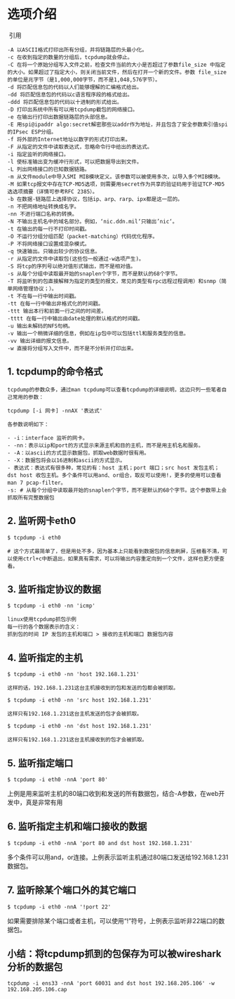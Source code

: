 # 选项介绍

​	引用

```shell
-A 以ASCII格式打印出所有分组，并将链路层的头最小化。 
-c 在收到指定的数量的分组后，tcpdump就会停止。 
-C 在将一个原始分组写入文件之前，检查文件当前的大小是否超过了参数file_size 中指定的大小。如果超过了指定大小，则关闭当前文件，然后在打开一个新的文件。参数 file_size 的单位是兆字节（是1,000,000字节，而不是1,048,576字节）。 
-d 将匹配信息包的代码以人们能够理解的汇编格式给出。 
-dd 将匹配信息包的代码以c语言程序段的格式给出。 
-ddd 将匹配信息包的代码以十进制的形式给出。 
-D 打印出系统中所有可以用tcpdump截包的网络接口。 
-e 在输出行打印出数据链路层的头部信息。 
-E 用spi@ipaddr algo:secret解密那些以addr作为地址，并且包含了安全参数索引值spi的IPsec ESP分组。 
-f 将外部的Internet地址以数字的形式打印出来。 
-F 从指定的文件中读取表达式，忽略命令行中给出的表达式。 
-i 指定监听的网络接口。 
-l 使标准输出变为缓冲行形式，可以把数据导出到文件。 
-L 列出网络接口的已知数据链路。 
-m 从文件module中导入SMI MIB模块定义。该参数可以被使用多次，以导入多个MIB模块。 
-M 如果tcp报文中存在TCP-MD5选项，则需要用secret作为共享的验证码用于验证TCP-MD5选选项摘要（详情可参考RFC 2385）。 
-b 在数据-链路层上选择协议，包括ip、arp、rarp、ipx都是这一层的。
-n 不把网络地址转换成名字。
-nn 不进行端口名称的转换。
-N 不输出主机名中的域名部分。例如，‘nic.ddn.mil‘只输出’nic‘。 
-t 在输出的每一行不打印时间戳。 
-O 不运行分组分组匹配（packet-matching）代码优化程序。 
-P 不将网络接口设置成混杂模式。 
-q 快速输出。只输出较少的协议信息。 
-r 从指定的文件中读取包(这些包一般通过-w选项产生)。 
-S 将tcp的序列号以绝对值形式输出，而不是相对值。 
-s 从每个分组中读取最开始的snaplen个字节，而不是默认的68个字节。 
-T 将监听到的包直接解释为指定的类型的报文，常见的类型有rpc远程过程调用）和snmp（简单网络管理协议；）。 
-t 不在每一行中输出时间戳。 
-tt 在每一行中输出非格式化的时间戳。 
-ttt 输出本行和前面一行之间的时间差。 
-tttt 在每一行中输出由date处理的默认格式的时间戳。 
-u 输出未解码的NFS句柄。 
-v 输出一个稍微详细的信息，例如在ip包中可以包括ttl和服务类型的信息。 
-vv 输出详细的报文信息。 
-w 直接将分组写入文件中，而不是不分析并打印出来。
```

## 1. tcpdump的命令格式

```shell
tcpdump的参数众多，通过man tcpdump可以查看tcpdump的详细说明，这边只列一些笔者自己常用的参数：

tcpdump [-i 网卡] -nnAX '表达式'

各参数说明如下：

- -i：interface 监听的网卡。
- -nn：表示以ip和port的方式显示来源主机和目的主机，而不是用主机名和服务。
- -A：以ascii的方式显示数据包，抓取web数据时很有用。
- -X：数据包将会以16进制和ascii的方式显示。
- 表达式：表达式有很多种，常见的有：host 主机；port 端口；src host 发包主机；dst host 收包主机。多个条件可以用and、or组合，取反可以使用!，更多的使用可以查看man 7 pcap-filter。
-s: # 从每个分组中读取最开始的snaplen个字节，而不是默认的68个字节。这个参数带上会抓取所有完整数据包
```

## 2. 监听网卡eth0

```shell
$ tcpdump -i eth0

# 这个方式最简单了，但是用处不多，因为基本上只能看到数据包的信息刷屏，压根看不清，可以使用ctrl+c中断退出，如果真有需求，可以将输出内容重定向到一个文件，这样也更方便查看。
```

## 3. 监听指定协议的数据

```shell
$ tcpdump -i eth0 -nn 'icmp'

linux使用tcpdump抓包示例
每一行的各个数据表示的含义：
抓到包的时间 IP 发包的主机和端口 > 接收的主机和端口 数据包内容
```

## 4. 监听指定的主机

```shell
$ tcpdump -i eth0 -nn 'host 192.168.1.231'

这样的话，192.168.1.231这台主机接收到的包和发送的包都会被抓取。

$ tcpdump -i eth0 -nn 'src host 192.168.1.231'

这样只有192.168.1.231这台主机发送的包才会被抓取。

$ tcpdump -i eth0 -nn 'dst host 192.168.1.231'

这样只有192.168.1.231这台主机接收到的包才会被抓取。
```

## 5. 监听指定端口

```shell
$ tcpdump -i eth0 -nnA 'port 80'
```

上例是用来监听主机的80端口收到和发送的所有数据包，结合-A参数，在web开发中，真是非常有用

## 6. 监听指定主机和端口接收的数据

```shell
$ tcpdump -i eth0 -nnA 'port 80 and dst host 192.168.1.231'
```

多个条件可以用and，or连接。上例表示监听主机通过80端口发送给192.168.1.231数据包。

## 7. 监听除某个端口外的其它端口

```shell
$ tcpdump -i eth0 -nnA '!port 22'
```

如果需要排除某个端口或者主机，可以使用“!”符号，上例表示监听非22端口的数据包。

## 小结：将tcpdump抓到的包保存为可以被wireshark分析的数据包

```shell
tcpdump -i ens33 -nnA 'port 60031 and dst host 192.168.205.106' -w 192.168.205.106.cap
```



